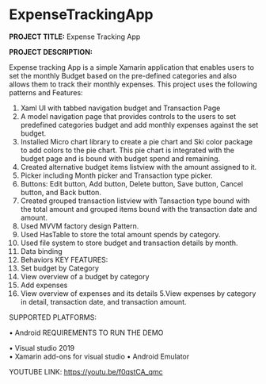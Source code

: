 # ExpenseTrackingApp

**PROJECT TITLE:** Expense Tracking App

**PROJECT DESCRIPTION:**

Expense tracking App is a simple Xamarin application that enables users to set the monthly Budget based on the pre-defined categories and also allows them to track their monthly expenses. This project uses the following patterns and Features: 
1.  Xaml UI with tabbed navigation budget and Transaction Page
2.  A model navigation page that provides controls to the users to set predefined categories budget and add monthly expenses against the set budget.
3.  Installed Micro chart library to create a pie chart and Ski color package to add colors to the pie chart. This pie chart is integrated with the budget page and is bound with budget spend and remaining.
4.  Created alternative budget items listview with the amount assigned to it.
5.  Picker including Month picker and Transaction type picker.
6.  Buttons: Edit button, Add button, Delete button, Save button, Cancel button, and Back button.
7.  Created grouped transaction listview with Tansaction type bound with the total amount and grouped items bound with the transaction date and amount.
8.  Used MVVM factory design Pattern.
9.  Used HasTable to store the total amount spends by category.
10. Used file system to store budget and transaction details by month.
11. Data binding
12. Behaviors
KEY FEATURES:
1. Set budget by Category
2. View overview of a budget by category
3. Add expenses
4. View overview of expenses and its details
5.View expenses by category in detail, transaction date, and transaction amount.

SUPPORTED PLATFORMS:

•	Android
REQUIREMENTS TO RUN THE DEMO
	
•	Visual studio 2019	
•	Xamarin add-ons for visual studio
•	Android Emulator

YOUTUBE LINK:
https://youtu.be/f0qstCA_qmc
